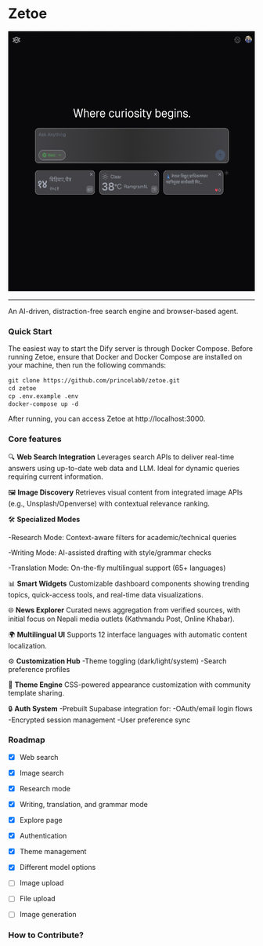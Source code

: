 # Zetoe
<img src="/docs/cover_image.png" alt="Alt text" width="700" height="530">

---
An AI-driven, distraction-free search engine and browser-based agent.

### Quick Start
The easiest way to start the Dify server is through Docker Compose. Before running Zetoe, ensure that Docker and Docker Compose are installed on your machine, then run the following commands:
```
git clone https://github.com/princelab0/zetoe.git
cd zetoe
cp .env.example .env
docker-compose up -d
```
After running, you can access Zetoe at http://localhost:3000.


### Core features

🔍 **Web Search Integration**
Leverages search APIs to deliver real-time answers using up-to-date web data and LLM. Ideal for dynamic queries requiring current information.

🖼️ **Image Discovery**
Retrieves visual content from integrated image APIs (e.g., Unsplash/Openverse) with contextual relevance ranking.

🛠️ **Specialized Modes**

-Research Mode: Context-aware filters for academic/technical queries

-Writing Mode: AI-assisted drafting with style/grammar checks

-Translation Mode: On-the-fly multilingual support (65+ languages)

📊 **Smart Widgets**
Customizable dashboard components showing trending topics, quick-access tools, and real-time data visualizations.

🌐 **News Explorer**
Curated news aggregation from verified sources, with initial focus on Nepali media outlets (Kathmandu Post, Online Khabar).

🌍 **Multilingual UI**
Supports 12 interface languages with automatic content localization.

⚙️ **Customization Hub**
-Theme toggling (dark/light/system)
-Search preference profiles


🎨 **Theme Engine**
CSS-powered appearance customization with community template sharing.

🔒 **Auth System**
-Prebuilt Supabase integration for:
-OAuth/email login flows
-Encrypted session management
-User preference sync


### Roadmap

- [x] Web search  
- [x] Image search  
- [x] Research mode  
- [x] Writing, translation, and grammar mode  
- [x] Explore page  
- [x] Authentication  
- [x] Theme management  
- [x] Different model options  
- [ ] Image upload  
- [ ] File upload  
- [ ] Image generation


### How to Contribute?
